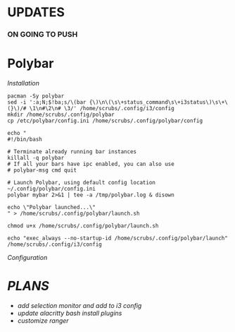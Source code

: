 # UPDATES



### ON GOING TO PUSH


<h1>Polybar</h1>

<i> Installation</i>

```
pacman -Sy polybar
sed -i ':a;N;$!ba;s/\(bar {\)\n\(\s\+status_command\s\+i3status\)\s\+\(}\)/# \1\n#\2\n# \3/' /home/scrubs/.config/i3/config
mkdir /home/scrubs/.config/polybar
cp /etc/polybar/config.ini /home/scrubs/.config/polybar/config

echo "
#!/bin/bash

# Terminate already running bar instances
killall -q polybar
# If all your bars have ipc enabled, you can also use
# polybar-msg cmd quit

# Launch Polybar, using default config location ~/.config/polybar/config.ini
polybar mybar 2>&1 | tee -a /tmp/polybar.log & disown

echo \"Polybar launched...\"
" > /home/scrubs/.config/polybar/launch.sh

chmod u+x /home/scrubs/.config/polybar/launch.sh

echo "exec_always --no-startup-id /home/scrubs/.config/polybar/launch" /home/scrubs/.config/i3/config
```

<i>Configuration</li>


# PLANS

- add selection monitor and add to i3 config
- update alacritty bash install plugins
- customize ranger
